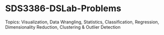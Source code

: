 # SDS3386-DSLab-Problems
Topics: Visualization, Data Wrangling, Statistics, Classification, Regression, Dimensionality Reduction, Clustering &amp; Outlier Detection
